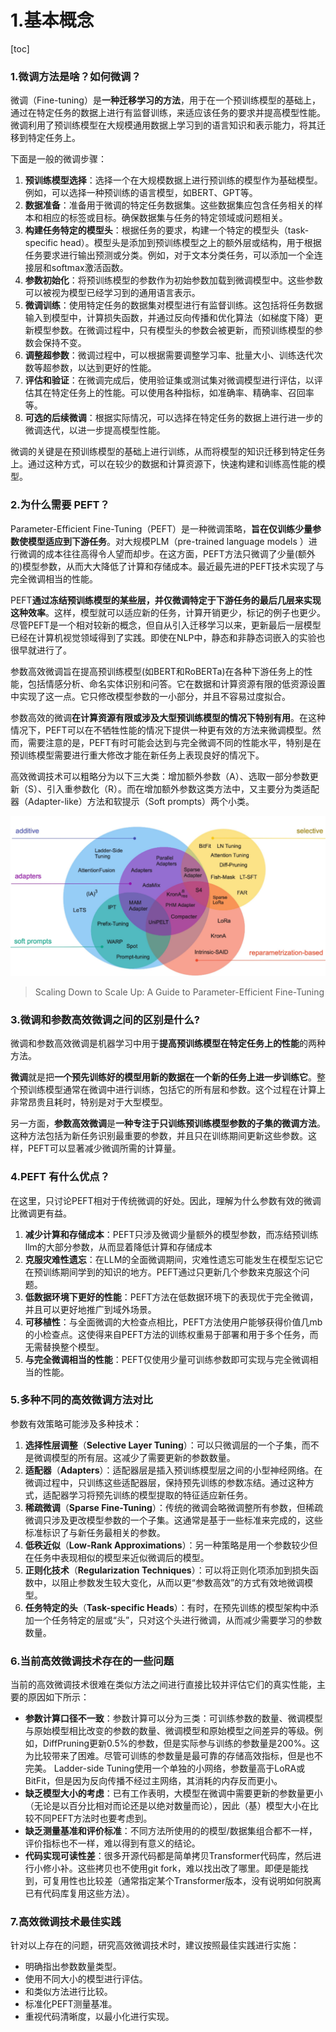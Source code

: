 # 1.基本概念

\[toc]&#x20;

### 1.微调方法是啥？如何微调？

微调（Fine-tuning）是**一种迁移学习的方法**，用于在一个预训练模型的基础上，通过在特定任务的数据上进行有监督训练，来适应该任务的要求并提高模型性能。微调利用了预训练模型在大规模通用数据上学习到的语言知识和表示能力，将其迁移到特定任务上。

下面是一般的微调步骤：

1.  **预训练模型选择**：选择一个在大规模数据上进行预训练的模型作为基础模型。例如，可以选择一种预训练的语言模型，如BERT、GPT等。
2.  **数据准备**：准备用于微调的特定任务数据集。这些数据集应包含任务相关的样本和相应的标签或目标。确保数据集与任务的特定领域或问题相关。
3.  **构建任务特定的模型头**：根据任务的要求，构建一个特定的模型头（task-specific head）。模型头是添加到预训练模型之上的额外层或结构，用于根据任务要求进行输出预测或分类。例如，对于文本分类任务，可以添加一个全连接层和softmax激活函数。
4.  **参数初始化**：将预训练模型的参数作为初始参数加载到微调模型中。这些参数可以被视为模型已经学习到的通用语言表示。
5.  **微调训练**：使用特定任务的数据集对模型进行有监督训练。这包括将任务数据输入到模型中，计算损失函数，并通过反向传播和优化算法（如梯度下降）更新模型参数。在微调过程中，只有模型头的参数会被更新，而预训练模型的参数会保持不变。
6.  **调整超参数**：微调过程中，可以根据需要调整学习率、批量大小、训练迭代次数等超参数，以达到更好的性能。
7.  **评估和验证**：在微调完成后，使用验证集或测试集对微调模型进行评估，以评估其在特定任务上的性能。可以使用各种指标，如准确率、精确率、召回率等。
8.  **可选的后续微调**：根据实际情况，可以选择在特定任务的数据上进行进一步的微调迭代，以进一步提高模型性能。

微调的关键是在预训练模型的基础上进行训练，从而将模型的知识迁移到特定任务上。通过这种方式，可以在较少的数据和计算资源下，快速构建和训练高性能的模型。

### 2.为什么需要 PEFT？

Parameter-Efficient Fine-Tuning（PEFT）是一种微调策略，**旨在仅训练少量参数使模型适应到下游任务**。对大规模PLM（pre-trained language models ）进行微调的成本往往高得令人望而却步。在这方面，PEFT方法只微调了少量(额外的)模型参数，从而大大降低了计算和存储成本。最近最先进的PEFT技术实现了与完全微调相当的性能。

PEFT**通过冻结预训练模型的某些层，并仅微调特定于下游任务的最后几层来实现这种效率**。这样，模型就可以适应新的任务，计算开销更少，标记的例子也更少。尽管PEFT是一个相对较新的概念，但自从引入迁移学习以来，更新最后一层模型已经在计算机视觉领域得到了实践。即使在NLP中，静态和非静态词嵌入的实验也很早就进行了。

参数高效微调旨在提高预训练模型(如BERT和RoBERTa)在各种下游任务上的性能，包括情感分析、命名实体识别和问答。它在数据和计算资源有限的低资源设置中实现了这一点。它只修改模型参数的一小部分，并且不容易过度拟合。

参数高效的微调**在计算资源有限或涉及大型预训练模型的情况下特别有用**。在这种情况下，PEFT可以在不牺牲性能的情况下提供一种更有效的方法来微调模型。然而，需要注意的是，PEFT有时可能会达到与完全微调不同的性能水平，特别是在预训练模型需要进行重大修改才能在新任务上表现良好的情况下。

高效微调技术可以粗略分为以下三大类：增加额外参数（A）、选取一部分参数更新（S）、引入重参数化（R）。而在增加额外参数这类方法中，又主要分为类适配器（Adapter-like）方法和软提示（Soft prompts）两个小类。

![](image/image__YUXgfx5si.png)

> Scaling Down to Scale Up: A Guide to Parameter-Efficient Fine-Tuning

### 3.微调和参数高效微调之间的区别是什么?

微调和参数高效微调是机器学习中用于**提高预训练模型在特定任务上的性能**的两种方法。

**微调**就是把**一个预先训练好的模型用新的数据在一个新的任务上进一步训练它**。整个预训练模型通常在微调中进行训练，包括它的所有层和参数。这个过程在计算上非常昂贵且耗时，特别是对于大型模型。

另一方面，**参数高效微调**是**一种专注于只训练预训练模型参数的子集的微调方法**。这种方法包括为新任务识别最重要的参数，并且只在训练期间更新这些参数。这样，PEFT可以显著减少微调所需的计算量。

### 4.PEFT 有什么优点？

在这里，只讨论PEFT相对于传统微调的好处。因此，理解为什么参数有效的微调比微调更有益。

1.  **减少计算和存储成本**：PEFT只涉及微调少量额外的模型参数，而冻结预训练llm的大部分参数，从而显着降低计算和存储成本
2.  **克服灾难性遗忘**：在LLM的全面微调期间，灾难性遗忘可能发生在模型忘记它在预训练期间学到的知识的地方。PEFT通过只更新几个参数来克服这个问题。
3.  **低数据环境下更好的性能**：PEFT方法在低数据环境下的表现优于完全微调，并且可以更好地推广到域外场景。
4.  **可移植性**：与全面微调的大检查点相比，PEFT方法使用户能够获得价值几mb的小检查点。这使得来自PEFT方法的训练权重易于部署和用于多个任务，而无需替换整个模型。
5.  **与完全微调相当的性能**：PEFT仅使用少量可训练参数即可实现与完全微调相当的性能。

### 5.多种不同的高效微调方法对比

参数有效策略可能涉及多种技术：

1.  **选择性层调整**（**Selective Layer Tuning**）：可以只微调层的一个子集，而不是微调模型的所有层。这减少了需要更新的参数数量。
2.  **适配器**（**Adapters**）：适配器层是插入预训练模型层之间的小型神经网络。在微调过程中，只训练这些适配器层，保持预先训练的参数冻结。通过这种方式，适配器学习将预先训练的模型提取的特征适应新任务。
3.  **稀疏微调**（**Sparse Fine-Tuning**）：传统的微调会略微调整所有参数，但稀疏微调只涉及更改模型参数的一个子集。这通常是基于一些标准来完成的，这些标准标识了与新任务最相关的参数。
4.  **低秩近似**（**Low-Rank Approximations**）：另一种策略是用一个参数较少但在任务中表现相似的模型来近似微调后的模型。
5.  **正则化技术**（**Regularization Techniques**）：可以将正则化项添加到损失函数中，以阻止参数发生较大变化，从而以更“参数高效”的方式有效地微调模型。
6.  **任务特定的头**（**Task-specific Heads**）：有时，在预先训练的模型架构中添加一个任务特定的层或“头”，只对这个头进行微调，从而减少需要学习的参数数量。

### 6.当前高效微调技术存在的一些问题

当前的高效微调技术很难在类似方法之间进行直接比较并评估它们的真实性能，主要的原因如下所示：

-   **参数计算口径不一致**：参数计算可以分为三类：可训练参数的数量、微调模型与原始模型相比改变的参数的数量、微调模型和原始模型之间差异的等级。例如，DiffPruning更新0.5%的参数，但是实际参与训练的参数量是200%。这为比较带来了困难。尽管可训练的参数量是最可靠的存储高效指标，但是也不完美。 Ladder-side Tuning使用一个单独的小网络，参数量高于LoRA或BitFit，但是因为反向传播不经过主网络，其消耗的内存反而更小。
-   **缺乏模型大小的考虑**：已有工作表明，大模型在微调中需要更新的参数量更小（无论是以百分比相对而论还是以绝对数量而论），因此（基）模型大小在比较不同PEFT方法时也要考虑到。
-   **缺乏测量基准和评价标准**：不同方法所使用的的模型/数据集组合都不一样，评价指标也不一样，难以得到有意义的结论。
-   **代码实现可读性差**：很多开源代码都是简单拷贝Transformer代码库，然后进行小修小补。这些拷贝也不使用git fork，难以找出改了哪里。即便是能找到，可复用性也比较差（通常指定某个Transformer版本，没有说明如何脱离已有代码库复用这些方法）。

### 7.高效微调技术最佳实践

针对以上存在的问题，研究高效微调技术时，建议按照最佳实践进行实施：

-   明确指出参数数量类型。
-   使用不同大小的模型进行评估。
-   和类似方法进行比较。
-   标准化PEFT测量基准。
-   重视代码清晰度，以最小化进行实现。
